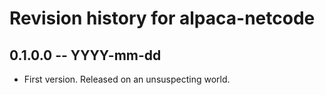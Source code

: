 # Revision history for alpaca-netcode

## 0.1.0.0 -- YYYY-mm-dd

* First version. Released on an unsuspecting world.

